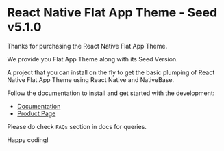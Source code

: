 # React Native Flat App Theme -  Seed v5.1.0

Thanks for purchasing the React Native Flat App Theme.

We provide you Flat App Theme along with its Seed Version.

A project that you can install on the fly to get the basic plumping of React Native Flat App Theme using React Native and NativeBase.


Follow the documentation to install and get started with the development:

-   [Documentation](http://strapmobile.com/docs/react-native-flat-app-theme/master/)
-   [Product Page](http://strapmobile.com/react-native-flat-app-theme/)

Please do check `FAQs` section in docs for queries.

Happy coding!
